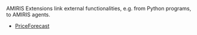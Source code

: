 AMIRIS Extensions link external functionalities, e.g. from Python programs, to AMIRIS agents.

* [PriceForecast](./Extensions/PriceForecast.md)